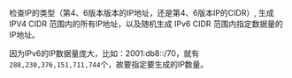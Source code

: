 检查IP的类型（第4、6版本版本的IP地址，还是第4、6版本IP的CIDR）, 生成IPV4 CIDR 范围内的所有IP地址，以及随机生成 IPv6 CIDR 范围内指定数据量的IP地址。

因为IPv6的IP数据量庞大，比如：2001:db8::/70，就有`288,230,376,151,711,744`个，故要指定要生成的IP数量。

